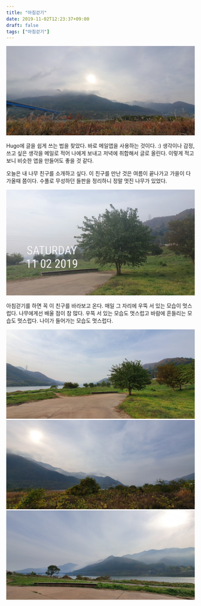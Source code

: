 ```yaml
---
title: "아침걷기"
date: 2019-11-02T12:23:37+09:00
draft: false
tags: ["아침걷기"]
---
```


![](./images/img01.jpg)

Hugo에 글을 쉽게 쓰는 법을 찾았다. 바로 메일앱을 사용하는 것이다. :) 생각이나 감정, 쓰고 싶은 생각을 메일로 적어 나에게 보내고 저녁에 취합해서 글로 올린다. 이렇게 적고 보니 비슷한 앱을 만들어도 좋을 것 같다.

오늘은 내 나무 친구를 소개하고 싶다. 이 친구를 만난 것은 여름이 끝나가고 가을이 다가올때 쯤이다. 수풀로 무성하던 들판을 정리하니 정말 멋진 나무가 있었다.

![](./images/img03.jpg)

아침걷기를 하면 꼭 이 친구를 바라보고 온다. 매일 그 자리에 우뚝 서 있는 모습이 멋스럽다. 나무에게선 배울 점이 참 많다. 우뚝 서 있는 모습도 멋스럽고 바람에 흔들리는 모습도 멋스럽다. 나이가 들어가는 모습도 멋스럽다.

![](./images/img05.jpg)
![](./images/img02.jpg)
![](./images/img04.jpg)


